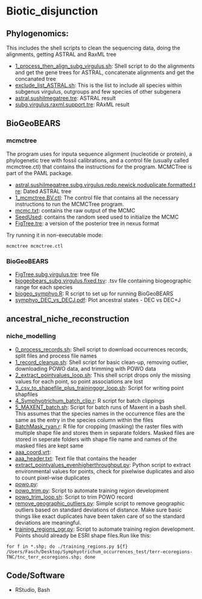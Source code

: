 # Biotic_disjunction

## Phylogenomics:
This includes the shell scripts to clean the sequencing data, doing the alignments, getting ASTRAL and RaxML tree
  - [1_process_then_align_subg_virgulus.sh](https://github.com/dahalsushil/biotic_disjunction/blob/main/Phylogenomics/1_process_then_align_subg_virgulus.sh): Shell script to do the alignments and get the gene trees for ASTRAL, concatenate alignments and get the concanated tree
  - [exclude_list_ASTRAL.sh](https://github.com/dahalsushil/biotic_disjunction/blob/main/Phylogenomics/exclude_list_ASTRAL.sh): This is the list to include all species within subgenus virgulus, outgroups and few species of other subgenera
  - [astral.sushilmegatree.tre](https://github.com/dahalsushil/biotic_disjunction/blob/main/Phylogenomics/Results/astral.sushilmegatree.tre): ASTRAL result
  - [subg.virgulus.raxml.support.tre](https://github.com/dahalsushil/biotic_disjunction/blob/main/Phylogenomics/Results/subg.virgulus.raxml.support.tre): RAxML result

## BioGeoBEARS
### mcmctree
The program uses for inputa sequence alignment (nucleotide or protein), a phylogenetic tree with fossil calibrations, and a control file (usually called mcmctree.ctl) that contains the instructions for the program. MCMCTree is part of the PAML package.
- [astral.sushilmegatree.subg.virgulus.redo.newick.noduplicate.formatted.tre](https://github.com/dahalsushil/biotic_disjunction/blob/main/BioGeoBEARS/mcmctree/astral.sushilmegatree.subg.virgulus.redo.newick.noduplicate.formatted.tre): Dated ASTRAL tree
- [1_mcmctree.BV.ctl](https://github.com/dahalsushil/biotic_disjunction/blob/main/BioGeoBEARS/mcmctree/1_mcmctree.BV.ctl): The control file that contains all the necessary instructions to run the MCMCTree program.
- [mcmc.txt](https://github.com/dahalsushil/biotic_disjunction/blob/main/BioGeoBEARS/mcmctree/mcmc.txt): contains the raw output of the MCMC
- [SeedUsed](https://github.com/dahalsushil/biotic_disjunction/blob/main/BioGeoBEARS/mcmctree/SeedUsed): contains the random seed used to initialize the MCMC
- [FigTree.tre](https://github.com/dahalsushil/biotic_disjunction/blob/main/BioGeoBEARS/mcmctree/FigTree.tre): a version of the posterior tree in nexus format

Try running it in non-executable mode:
```
mcmctree mcmctree.ctl
```
### BioGeoBEARS
- [FigTree.subg.virgulus.tre](https://github.com/dahalsushil/biotic_disjunction/blob/main/BioGeoBEARS/FigTree.subg.virgulus.tre): tree file
- [biogeobears_subg.virgulus.fixed.tsv](https://github.com/dahalsushil/biotic_disjunction/blob/main/BioGeoBEARS/biogeobears_subg.virgulus.fixed.tsv): .tsv file containing biogeographic range for each species
- [biogeo_symphyo.R](https://github.com/dahalsushil/biotic_disjunction/blob/main/BioGeoBEARS/biogeo_symphyo.R): R script to set up for running BioGeoBEARS
- [symphyo_DEC_vs_DECJ.pdf](https://github.com/dahalsushil/biotic_disjunction/blob/main/BioGeoBEARS/symphyo_DEC_vs_DECJ.pdf): Plot ancestral states - DEC vs DEC+J

## ancestral_niche_reconstruction
### niche_modelling
- [0_process_records.sh](https://github.com/dahalsushil/biotic_disjunction/blob/main/ancestral_niche_reconstruction/niche_modeling/0_process_records.sh): Shell script to download occurrences records, split files and process file names
- [1_record_cleanup.sh](https://github.com/dahalsushil/biotic_disjunction/blob/main/ancestral_niche_reconstruction/niche_modeling/1_record_cleanup.sh): Shell script for basic clean-up, removing outlier, downloading POWO data, and trimming with POWO data
- [2_extract_pointvalues_loop.sh](https://github.com/dahalsushil/biotic_disjunction/blob/main/ancestral_niche_reconstruction/niche_modeling/2_extract_pointvalues_loop.sh): This shell script drops only the missing values for each point, so point associations are lost
- [3_csv_to_shapefile_plus_trainingogr_loop.sh](https://github.com/dahalsushil/biotic_disjunction/blob/main/ancestral_niche_reconstruction/niche_modeling/3_csv_to_shapefile_plus_trainingogr_loop.sh): Script for writing point shapfiles
- [4_Symphyotrichum_batch_clip.r](https://github.com/dahalsushil/biotic_disjunction/blob/main/ancestral_niche_reconstruction/niche_modeling/4_Symphyotrichum_batch_clip.r): R script for batch clippings
- [5_MAXENT_batch.sh](https://github.com/dahalsushil/biotic_disjunction/blob/main/ancestral_niche_reconstruction/niche_modeling/5_MAXENT_batch.sh): Script for batch runs of Maxent in a bash shell. This assumes that the species names in the occurrence files are the same as the entry in the species column within the files
- [BatchMask_ryan.r](https://github.com/dahalsushil/biotic_disjunction/blob/main/ancestral_niche_reconstruction/niche_modeling/BatchMask_ryan.r): R file for cropping (masking) the raster files with multiple shape file and stores them in separate folders. Masked files are stored in seperate folders with shape file name and names of the masked files are kept same
- [aaa_coord.vrt](https://github.com/dahalsushil/biotic_disjunction/blob/main/ancestral_niche_reconstruction/niche_modeling/aaa_coord.vrt):
- [aaa_header.txt](https://github.com/dahalsushil/biotic_disjunction/blob/main/ancestral_niche_reconstruction/niche_modeling/aaa_header.txt): Text file that contains the header
- [extract_pointvalues_evenhigherthroughput.py](https://github.com/dahalsushil/biotic_disjunction/blob/main/ancestral_niche_reconstruction/niche_modeling/extract_pointvalues_evenhigherthroughput.py): Python script to extract environmental values for points, check for pixelwise duplicates and also to count pixel-wise duplicates
- [powo.py](https://github.com/dahalsushil/biotic_disjunction/blob/main/ancestral_niche_reconstruction/niche_modeling/powo.py):
- [powo_trim.py](https://github.com/dahalsushil/biotic_disjunction/blob/main/ancestral_niche_reconstruction/niche_modeling/powo_trim.py): Script to automate training region development
- [powo_trim_loop.sh](https://github.com/dahalsushil/biotic_disjunction/blob/main/ancestral_niche_reconstruction/niche_modeling/powo_trim_loop.sh): Script to trim POWO record
- [remove_geographic_outliers.py](https://github.com/dahalsushil/biotic_disjunction/blob/main/ancestral_niche_reconstruction/niche_modeling/remove_geographic_outliers.py): Simple script to remove geographic outliers based on standard deviations of distance. Make sure basic things like exact duplicates have been taken care of so the standard deviations are meaningful.
- [training_regions_ogr.py](https://github.com/dahalsushil/biotic_disjunction/blob/main/ancestral_niche_reconstruction/niche_modeling/training_regions_ogr.py): Script to automate training region development. Points should already be ESRI shape files.Run like this:
```
for f in *.shp; do ./training_regions.py ${f} /Users/Fasch/Desktop/Symphyotrichum_occurrences_test/terr-ecoregions-TNC/tnc_terr_ecoregions.shp; done
```


## Code/Software
- RStudio, Bash

